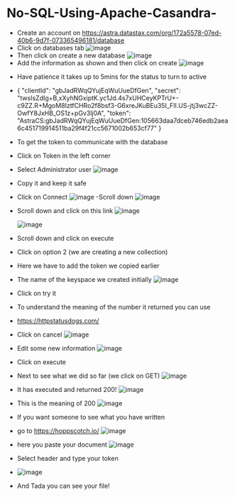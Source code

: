 # No-SQL-Using-Apache-Casandra-
* Create an account on https://astra.datastax.com/org/172a5578-07ed-40b6-9d7f-073365496181/database
* Click on databases tab
  ![image](https://github.com/user-attachments/assets/fa19d5b4-d3f2-498f-a126-4c36ae54fe18)
* Then click on create a new database
 ![image](https://github.com/user-attachments/assets/475fabdb-5946-433e-a49d-c0e963c37c4d)
* Add the information as shown and then click on create 
  ![image](https://github.com/user-attachments/assets/2865f073-8ec7-4d2d-bc7a-ced40410d43f)

- Have patience it takes up to 5mins for the status to turn to active
- {
  "clientId": "gbJadRWqQYujEqWuUueDfGen",
  "secret": "twsIsZdIg+B,xXyhNGxiptK.yc1Jd.4s7xUHCeyKPTrU+-c9ZZ.R+MgoM8IztfCHRo2f8bsf3-G6xreJKuBEu35I_FlI.US-jtj3wcZZ-OwfY8JxHB_OS1z+pGv3lj0A",
  "token": "AstraCS:gbJadRWqQYujEqWuUueDfGen:105663daa7dceb746edb2aea6c451719914511ba29f4f21cc5671002b653cf77"
}
- To get the token to communicate with the database
- Click on Token in the left corner
- Select Administrator user
  ![image](https://github.com/user-attachments/assets/e578d845-9414-463c-908c-85922fac98f5)
- Copy it and keep it safe

- Click on Connect
  ![image](https://github.com/user-attachments/assets/1ffeb273-8a9a-4b10-bf74-639e58c36a84)
-Scroll down
![image](https://github.com/user-attachments/assets/1885374e-e7c7-4a8a-a3a9-01d4e4162a26)

- Scroll down and click on this link
  ![image](https://github.com/user-attachments/assets/d940065c-e0e0-4e3b-a1f6-07e89c5739c6)

  ![image](https://github.com/user-attachments/assets/e83276f5-8fff-454f-b80f-b98402add917)
- Scroll down and click on execute


- Click on option 2 (we are creating a new collection)
- Here we have to add the token we copied earlier
- The name of the keyspace we created initially
  ![image](https://github.com/user-attachments/assets/7d81d834-e793-49dd-a755-f395ea717e68)
- Click on try it
- To understand the meaning of the number it returned you can use
- https://httpstatusdogs.com/
- Click on cancel
 ![image](https://github.com/user-attachments/assets/e444a7b9-2bb9-4130-9002-21c34794159d)
- Edit some new information
  ![image](https://github.com/user-attachments/assets/8c2c1781-b10d-4e84-a496-966723667a20)
- Click on execute
- Next to see what we did so far (we click on GET)
  ![image](https://github.com/user-attachments/assets/80c1b0ec-cb73-4b9b-a2a3-ca00bf034157)
- It has executed and returned 200!
  ![image](https://github.com/user-attachments/assets/5e51f0e4-68b8-4517-acaa-cb6f96fc04ea)
- This is the meaning of 200
  ![image](https://github.com/user-attachments/assets/4fb41061-9c0d-4742-b47d-f03403916cbb)
- If you want someone to see what you have written
-  go to https://hoppscotch.io/
  ![image](https://github.com/user-attachments/assets/073ab7fc-a2d6-4968-9b03-64ffa253a1f1)
- here you paste your document ![image](https://github.com/user-attachments/assets/058b96ca-a209-4332-b065-52aabebb2c48)
- Select header and type your token
- ![image](https://github.com/user-attachments/assets/2235e230-bed4-498d-9a3b-92c634c4c1be)
- And Tada you can see your file!










